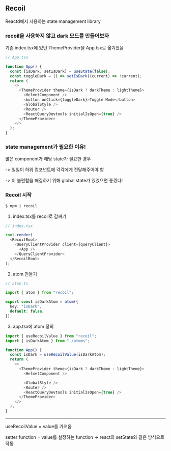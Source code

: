 ## Recoil

Reactd에서 사용하는 state management library

### recoil을 사용하지 않고 dark 모드를 만들어보자

기존 index.tsx에 있던 ThemeProvider을 App.tsx로 옮겨왔음

```ts
// App.tsx

function App() {
  const [isDark, setIsDark] = useState(false);
  const toggleDark = () => setIsDark((current) => !current);
  return (
    <>
      <ThemeProvider theme={isDark ? darkTheme : lightTheme}>
        <HelmetComponent />
        <button onClick={toggleDark}>Toggle Mode</button>
        <GlobalStyle />
        <Router />
        <ReactQueryDevtools initialIsOpen={true} />
      </ThemeProvider>
    </>
  );
}
```

### state management가 필요한 이유!

많은 component가 해당 state가 필요한 경우

-> 일일이 하위 컴포넌트에 각각에게 전달해주어야 함

-> 이 불편함을 해결하기 위해 global state가 있었으면 좋겠다!

### Recoil 시작

```bash
$ npm i recoil
```

1. index.tsx를 recoil로 감싸기

```ts
// index.tsx

root.render(
  <RecoilRoot>
    <QueryClientProvider client={queryClient}>
      <App />
    </QueryClientProvider>
  </RecoilRoot>
);
```

2. atom 만들기

```ts
// atom.ts

import { atom } from "recoil";

export const isDarkAtom = atom({
  key: "isDark",
  default: false,
});
```

3. app.tsx에 atom 정의

```ts
import { useRecoilValue } from "recoil";
import { isDarkAtom } from "./atoms";

function App() {
  const isDark = useRecoilValue(isDarkAtom);
  return (
    <>
      <ThemeProvider theme={isDark ? darkTheme : lightTheme}>
        <HelmetComponent />

        <GlobalStyle />
        <Router />
        <ReactQueryDevtools initialIsOpen={true} />
      </ThemeProvider>
    </>
  );
}
```

---

useRecoilValue = value를 가져옴

setter function = value를 설정하는 function -> react의 setState와 같은 방식으로 작동
